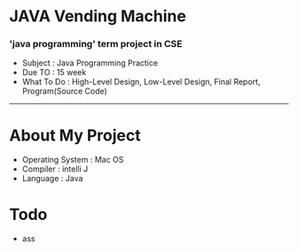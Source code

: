 # JAVA Vending Machine

### 'java programming' term project in CSE


- Subject : Java Programming Practice
- Due TO : 15 week
- What To Do : High-Level Design, Low-Level Design, Final Report, Program(Source Code)

<hr>

# About My Project

- Operating System : Mac OS
- Compiler : intelli J
- Language : Java

# Todo

- ass
